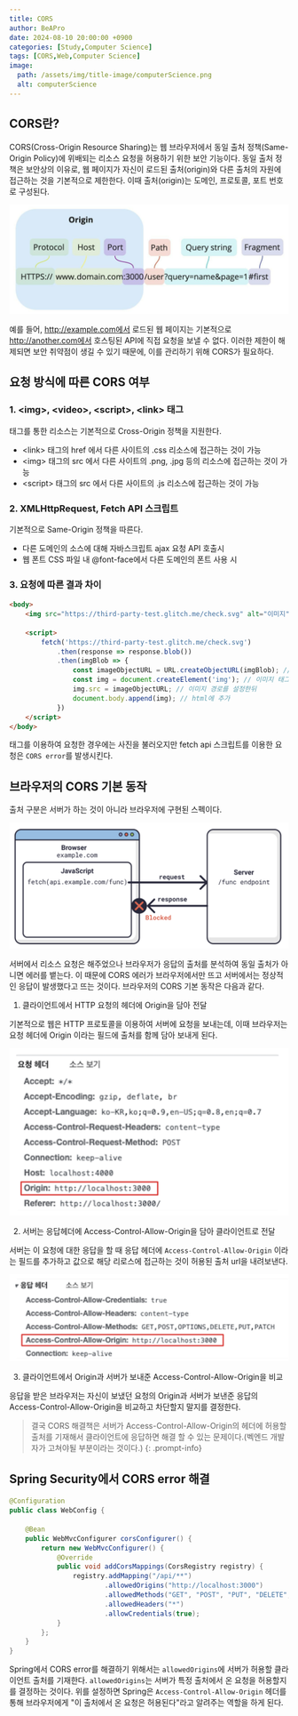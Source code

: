 ```yaml
---
title: CORS
author: BeAPro
date: 2024-08-10 20:00:00 +0900
categories: [Study,Computer Science]
tags: [CORS,Web,Computer Science]
image:
  path: /assets/img/title-image/computerScience.png
  alt: computerScience
---
```


## CORS란?
CORS(Cross-Origin Resource Sharing)는 웹 브라우저에서 동일 출처 정책(Same-Origin Policy)에 위배되는 리소스 요청을 허용하기 위한 보안 기능이다.
동일 출처 정책은 보안상의 이유로, 웹 페이지가 자신이 로드된 출처(origin)와 다른 출처의 자원에 접근하는 것을 기본적으로 제한한다. 이때 출처(origin)는 도메인, 프로토콜, 포트 번호로 구성된다.

![Desktop](/assets/img/CS/2024-08-10-CORS-01.png)

예를 들어, http://example.com에서 로드된 웹 페이지는 기본적으로 http://another.com에서 호스팅된 API에 직접 요청을 보낼 수 없다. 이러한 제한이 해제되면 보안 취약점이 생길 수 있기 때문에, 이를 관리하기 위해 CORS가 필요하다.

## 요청 방식에 따른 CORS 여부

### 1. \<img\>, \<video\>, \<script\>, \<link\> 태그

태그를 통한 리소스는 기본적으로 Cross-Origin 정책을 지원한다.

- \<link\> 태그의 href 에서 다른 사이트의 .css 리소스에 접근하는 것이 가능
- \<img\> 태그의 src 에서 다른 사이트의 .png, .jpg 등의 리소스에 접근하는 것이 가능
- \<script\> 태그의 src 에서 다른 사이트의 .js 리소스에 접근하는 것이 가능

### 2. XMLHttpRequest, Fetch API 스크립트

기본적으로 Same-Origin 정책을 따른다.

- 다른 도메인의 소스에 대해 자바스크립트 ajax 요청 API 호출시
- 웹 폰트 CSS 파일 내 @font-face에서 다른 도메인의 폰트 사용 시

### 3. 요청에 따른 결과 차이

```html
<body>
    <img src="https://third-party-test.glitch.me/check.svg" alt="이미지">

    <script>
        fetch('https://third-party-test.glitch.me/check.svg')
            .then(response => response.blob())
            .then(imgBlob => {
                const imageObjectURL = URL.createObjectURL(imgBlob); // 응답 받은 이미지를 blob 객체로 변환
                const img = document.createElement('img'); // 이미지 태그를 생성하고
                img.src = imageObjectURL; // 이미지 경로를 설정한뒤
                document.body.append(img); // html에 추가
            })
    </script>
</body>
```

태그를 이용하여 요청한 경우에는 사진을 불러오지만 fetch api 스크립트를 이용한 요청은 `CORS error`를 발생시킨다.

## 브라우저의 CORS 기본 동작
출처 구분은 서버가 하는 것이 아니라 브라우저에 구현된 스펙이다.

![Desktop](/assets/img/CS/2024-08-10-CORS-02.png)

서버에서 리소스 요청은 해주었으나 브라우저가 응답의 출처를 분석하여 동일 출처가 아니면 에러를 뱉는다. 이 때문에 CORS 에러가 브라우저에서만 뜨고 서버에서는 정상적인 응답이 발생했다고 뜨는 것이다.
브라우저의 CORS 기본 동작은 다음과 같다.

1. 클라이언트에서 HTTP 요청의 헤더에 Origin을 담아 전달

기본적으로 웹은 HTTP 프로토콜을 이용하여 서버에 요청을 보내는데, 이때 브라우저는 요청 헤더에 Origin 이라는 필드에 출처를 함께 담아 보내게 된다.

![Desktop](/assets/img/CS/2024-08-10-CORS-03.png)

2. 서버는 응답헤더에 Access-Control-Allow-Origin을 담아 클라이언트로 전달

서버는 이 요청에 대한 응답을 할 때 응답 헤더에 `Access-Control-Allow-Origin` 이라는 필드를 추가하고 값으로 해당 리로스에 접근하는 것이 허용된 출처 url을 내려보낸다.

![Desktop](/assets/img/CS/2024-08-10-CORS-04.png)

3. 클라이언트에서 Origin과 서버가 보내준 Access-Control-Allow-Origin을 비교

응답을 받은 브라우저는 자신이 보냈던 요청의 Origin과 서버가 보낸준 응답의 Access-Control-Allow-Origin을 비교하고 차단할지 말지를 결정한다.

> 결국 CORS 해결책은 서버가 Access-Control-Allow-Origin의 헤더에 허용할 출처를 기재해서 클라이언트에 응답하면 해결 할 수 있는 문제이다.(벡엔드 개발자가 고쳐야될 부분이라는 것이다.)
{: .prompt-info}

## Spring Security에서 CORS error 해결

```java
@Configuration
public class WebConfig {

    @Bean
    public WebMvcConfigurer corsConfigurer() {
        return new WebMvcConfigurer() {
            @Override
            public void addCorsMappings(CorsRegistry registry) {
                registry.addMapping("/api/**")
                        .allowedOrigins("http://localhost:3000")
                        .allowedMethods("GET", "POST", "PUT", "DELETE", "OPTIONS")
                        .allowedHeaders("*")
                        .allowCredentials(true);
            }
        };
    }
}
```
Spring에서 CORS error를 해결하기 위해서는 `allowedOrigins`에 서버가 허용할 클라이언트 출처를 기재한다. `allowedOrigins`는 서버가 특정 출처에서 온 요청을 허용할지를 결정하는 것이다. 위를 설정하면 Spring은 `Access-Control-Allow-Origin` 헤더를 통해 브라우저에게 "이 출처에서 온 요청은 허용된다"라고 알려주는 역할을 하게 된다.